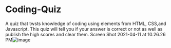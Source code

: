 # Coding-Quiz
A quiz that twsts knowledge of coding using elements from HTML, CSS,and Javascript. This quiz will tell you if your answer is correct or not as well as publish the high scores and clear them.
Screen Shot 2021-04-11 at 10.26.26 PM![image](https://user-images.githubusercontent.com/77903140/114340582-1d1d2580-9b15-11eb-8544-aedcb18301aa.png)
